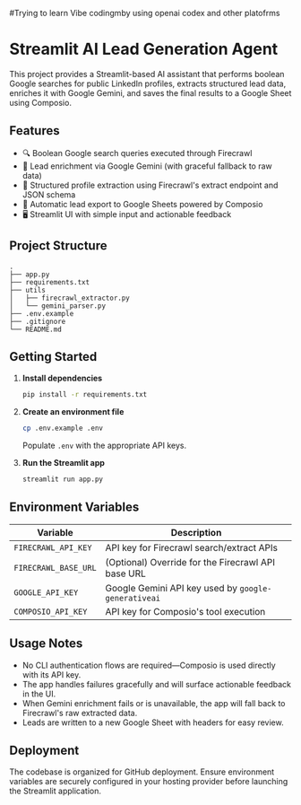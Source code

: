 #Trying to learn Vibe codingmby using openai codex and other platofrms 



# Streamlit AI Lead Generation Agent

This project provides a Streamlit-based AI assistant that performs boolean Google searches for public LinkedIn profiles, extracts structured lead data, enriches it with Google Gemini, and saves the final results to a Google Sheet using Composio.

## Features
- 🔍 Boolean Google search queries executed through Firecrawl
- 🧠 Lead enrichment via Google Gemini (with graceful fallback to raw data)
- 📄 Structured profile extraction using Firecrawl's extract endpoint and JSON schema
- 🧾 Automatic lead export to Google Sheets powered by Composio
- 🖥️ Streamlit UI with simple input and actionable feedback

## Project Structure
```
.
├── app.py
├── requirements.txt
├── utils
│   ├── firecrawl_extractor.py
│   └── gemini_parser.py
├── .env.example
├── .gitignore
└── README.md
```

## Getting Started

1. **Install dependencies**
   ```bash
   pip install -r requirements.txt
   ```

2. **Create an environment file**
   ```bash
   cp .env.example .env
   ```
   Populate `.env` with the appropriate API keys.

3. **Run the Streamlit app**
   ```bash
   streamlit run app.py
   ```

## Environment Variables
| Variable | Description |
| --- | --- |
| `FIRECRAWL_API_KEY` | API key for Firecrawl search/extract APIs |
| `FIRECRAWL_BASE_URL` | (Optional) Override for the Firecrawl API base URL |
| `GOOGLE_API_KEY` | Google Gemini API key used by `google-generativeai` |
| `COMPOSIO_API_KEY` | API key for Composio's tool execution |

## Usage Notes
- No CLI authentication flows are required—Composio is used directly with its API key.
- The app handles failures gracefully and will surface actionable feedback in the UI.
- When Gemini enrichment fails or is unavailable, the app will fall back to Firecrawl's raw extracted data.
- Leads are written to a new Google Sheet with headers for easy review.

## Deployment
The codebase is organized for GitHub deployment. Ensure environment variables are securely configured in your hosting provider before launching the Streamlit application.

